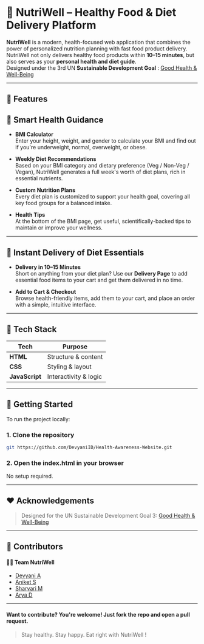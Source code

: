 # 🥗 NutriWell – Healthy Food & Diet Delivery Platform

**NutriWell** is a modern, health-focused web application that combines the power of personalized nutrition planning with fast food product delivery. NutriWell not only delivers healthy food products within **10–15 minutes**, but also serves as your **personal health and diet guide**.
<br>
Designed under the 3rd UN **Sustainable Development Goal** : [Good Health & Well-Being](https://sdgs.un.org/goals/goal3)

---

## 🌟 Features 

## 🧠 Smart Health Guidance
- **BMI Calculator**  
  Enter your height, weight, and gender to calculate your BMI and find out if you're underweight, normal, overweight, or obese.

- **Weekly Diet Recommendations**  
  Based on your BMI category and dietary preference (Veg / Non-Veg / Vegan), NutriWell generates a full week's worth of diet plans, rich in essential nutrients.

- **Custom Nutrition Plans**  
  Every diet plan is customized to support your health goal, covering all key food groups for a balanced intake.

- **Health Tips**  
  At the bottom of the BMI page, get useful, scientifically-backed tips to maintain or improve your wellness.

---

## 🛒 Instant Delivery of Diet Essentials
- **Delivery in 10–15 Minutes**  
  Short on anything from your diet plan? Use our **Delivery Page** to add essential food items to your cart and get them delivered in no time.

- **Add to Cart & Checkout**  
  Browse health-friendly items, add them to your cart, and place an order with a simple, intuitive interface.

---

## 🔧 Tech Stack

| Tech      | Purpose                  |
|-----------|---------------------------|
| **HTML**  | Structure & content       |
| **CSS**   | Styling & layout          |
| **JavaScript** | Interactivity & logic    |

---

## 🚀 Getting Started

To run the project locally:

### 1. Clone the repository
```bash
git https://github.com/DevyaniID/Health-Awareness-Website.git

```

### 2. Open the index.html in your browser
 No setup required.

---
## ❤️ Acknowledgements

> Designed for the UN Sustainable Development Goal 3: [Good Health & Well-Being](https://sdgs.un.org/goals/goal3)



---

## 🤝 Contributors
#### 👨‍💻 Team NutriWell

- [Devyani A](https://github.com/DevyaniID)
- [Aniket S]()
- [Sharvari M](https://github.com/Sharvari2309-tech)
- [Arya D]()

---

#### Want to contribute? You're welcome! Just fork the repo and open a pull request.
> Stay healthy. Stay happy. Eat right with NutriWell !